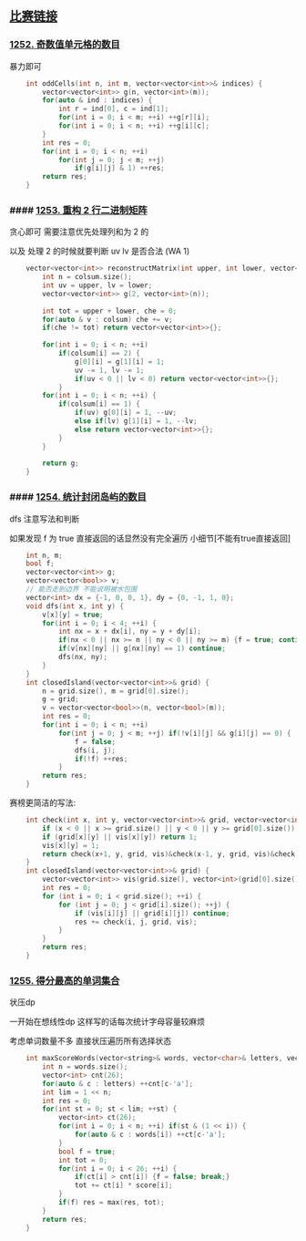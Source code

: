 ## [比赛链接](https://leetcode-cn.com/contest/weekly-contest-162/)


### [1252. 奇数值单元格的数目](https://leetcode-cn.com/problems/cells-with-odd-values-in-a-matrix/)

暴力即可

```c++
    int oddCells(int n, int m, vector<vector<int>>& indices) {
        vector<vector<int>> g(n, vector<int>(m));
        for(auto & ind : indices) {
            int r = ind[0], c = ind[1];
            for(int i = 0; i < m; ++i) ++g[r][i];
            for(int i = 0; i < n; ++i) ++g[i][c];
        }
        int res = 0;
        for(int i = 0; i < n; ++i)
            for(int j = 0; j < m; ++j)
                if(g[i][j] & 1) ++res;
        return res;
    }
```


### #### [1253. 重构 2 行二进制矩阵](https://leetcode-cn.com/problems/reconstruct-a-2-row-binary-matrix/)

贪心即可 需要注意优先处理列和为 2 的

以及 处理 2 的时候就要判断 uv lv 是否合法 (WA 1)

```c++
    vector<vector<int>> reconstructMatrix(int upper, int lower, vector<int>& colsum) {
        int n = colsum.size();
        int uv = upper, lv = lower;
        vector<vector<int>> g(2, vector<int>(n));
        
        int tot = upper + lower, che = 0;
        for(auto & v : colsum) che += v;
        if(che != tot) return vector<vector<int>>{};
        
        for(int i = 0; i < n; ++i)
            if(colsum[i] == 2) {
                g[0][i] = g[1][i] = 1;
                uv -= 1, lv -= 1;
                if(uv < 0 || lv < 0) return vector<vector<int>>{};
            }
        for(int i = 0; i < n; ++i) {
            if(colsum[i] == 1) {
                if(uv) g[0][i] = 1, --uv;
                else if(lv) g[1][i] = 1, --lv;
                else return vector<vector<int>>{};
            }
        }
        
        return g;
    }
```

### #### [1254. 统计封闭岛屿的数目](https://leetcode-cn.com/problems/number-of-closed-islands/)

dfs 注意写法和判断

如果发现 f 为 true 直接返回的话显然没有完全遍历 小细节[不能有true直接返回]

```c++
    int n, m;
    bool f;
    vector<vector<int>> g;
    vector<vector<bool>> v;
    // 能否走到边界 不能说明被水包围
    vector<int> dx = {-1, 0, 0, 1}, dy = {0, -1, 1, 0};
    void dfs(int x, int y) {
        v[x][y] = true;
        for(int i = 0; i < 4; ++i) {
            int nx = x + dx[i], ny = y + dy[i];
            if(nx < 0 || nx >= n || ny < 0 || ny >= m) {f = true; continue;}
            if(v[nx][ny] || g[nx][ny] == 1) continue;
            dfs(nx, ny);
        }
    }
    int closedIsland(vector<vector<int>>& grid) {
        n = grid.size(), m = grid[0].size();
        g = grid;
        v = vector<vector<bool>>(n, vector<bool>(m));
        int res = 0;
        for(int i = 0; i < n; ++i)
            for(int j = 0; j < m; ++j) if(!v[i][j] && g[i][j] == 0) {
                f = false;
                dfs(i, j);
                if(!f) ++res;
            }
        return res;
    }
```

赛榜更简洁的写法:

```c++
    int check(int x, int y, vector<vector<int>>& grid, vector<vector<int>> &vis) {
        if (x < 0 || x >= grid.size() || y < 0 || y >= grid[0].size()) return 0;
        if (grid[x][y] || vis[x][y]) return 1;
        vis[x][y] = 1;
        return check(x+1, y, grid, vis)&check(x-1, y, grid, vis)&check(x, y+1, grid, vis)&check(x, y-1, grid, vis);
    }
    int closedIsland(vector<vector<int>>& grid) {
        vector<vector<int>> vis(grid.size(), vector<int>(grid[0].size(), 0));
        int res = 0;
        for (int i = 0; i < grid.size(); ++i) {
            for (int j = 0; j < grid[i].size(); ++j) {
                if (vis[i][j] || grid[i][j]) continue;
                res += check(i, j, grid, vis);
            }
        }
        return res;
    }
```

### [1255. 得分最高的单词集合](https://leetcode-cn.com/problems/maximum-score-words-formed-by-letters/)

状压dp

一开始在想线性dp 这样写的话每次统计字母容量较麻烦

考虑单词数量不多 直接状压遍历所有选择状态

```c++
    int maxScoreWords(vector<string>& words, vector<char>& letters, vector<int>& score) {
        int n = words.size();
        vector<int> cnt(26);
        for(auto & c : letters) ++cnt[c-'a'];
        int lim = 1 << n;
        int res = 0;
        for(int st = 0; st < lim; ++st) {
            vector<int> ct(26);
            for(int i = 0; i < n; ++i) if(st & (1 << i)) {
                for(auto & c : words[i]) ++ct[c-'a'];
            }
            bool f = true;
            int tot = 0;
            for(int i = 0; i < 26; ++i) {
                if(ct[i] > cnt[i]) {f = false; break;}
                tot += ct[i] * score[i];
            }
            if(f) res = max(res, tot);
        }
        return res;
    }
```
